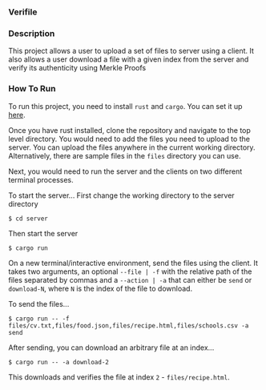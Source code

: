 ### Verifile

### Description
This project allows a user to upload a set of files to server using a client. It also allows a user download a file with a given index from the server and verify its authenticity using Merkle Proofs

### How To Run
To run this project, you need to install `rust` and `cargo`. You can set it up [here](https://www.rust-lang.org/tools/install).

Once you have rust installed, clone the repository and navigate to the top level directory. You would need to add the files you need to upload to the server. You can upload the files anywhere in the current working directory. Alternatively, there are sample files in the `files` directory you can use.

Next, you would need to run the server and the clients on two different terminal processes.

To start the server...
First change the working directory to the server directory
```shell
$ cd server
```

Then start the server
```shell
$ cargo run
```

On a new terminal/interactive environment, send the files using the client. It takes two arguments, an optional `--file | -f` with the relative path of the files separated by commas and a `--action | -a` that can either be `send` or `download-N`, where `N` is the index of the file to download.

To send the files...
```shell
$ cargo run -- -f files/cv.txt,files/food.json,files/recipe.html,files/schools.csv -a send
```

After sending, you can download an arbitrary file at an index...
```shell
$ cargo run -- -a download-2
```
This downloads and verifies the file at index `2` - `files/recipe.html`.

